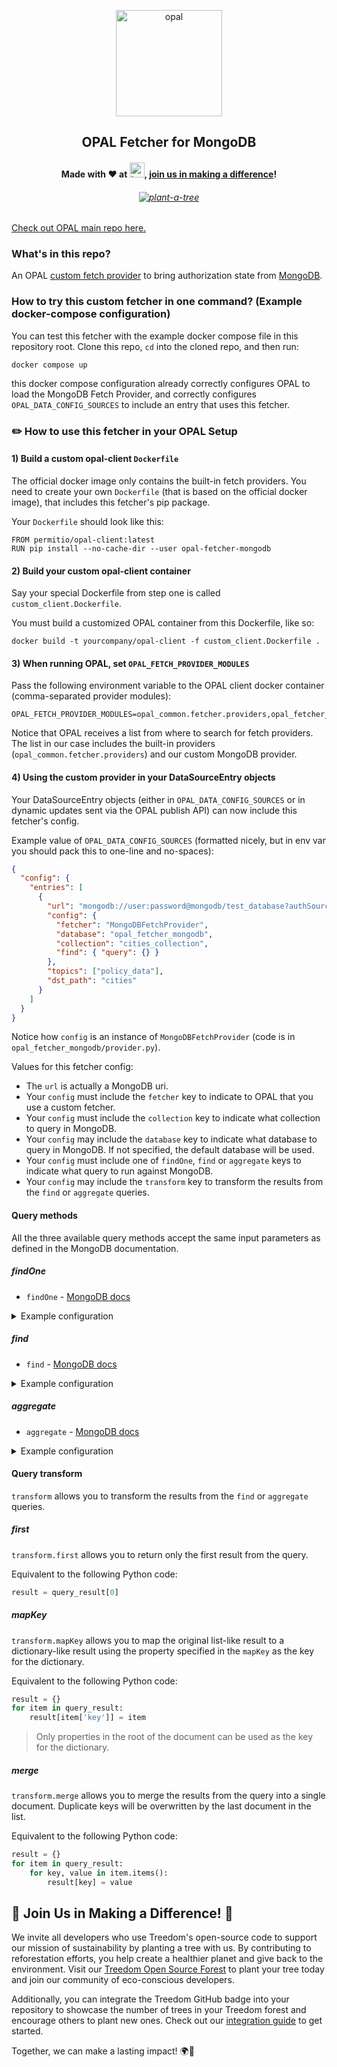 <p  align="center">
 <img src="https://github.com/permitio/opal/assets/4082578/4e21f85f-30ab-43e2-92de-b82f78888c71" height=170 alt="opal" border="0" />
</p>
<h2 align="center">
OPAL Fetcher for MongoDB
</h2>

<h4 align="center">
Made with ❤️ at <a href="https://treedom.net"><img src="https://i.ibb.co/QfYVtP5/Treedom-logo.png" height="24" alt="treedom" border="0" /></a>, <a href="#-join-us-in-making-a-difference-">join us in making a difference</a>!
</h4>

<h6 align="center">
<a href="https://www.treedom.net/it/organization/treedom/event/treedom-open-source"><img src="https://badges.treedom.net/badge/f/treedom-open-source?2" alt="plant-a-tree" border="0" /></a>
</h6>

[Check out OPAL main repo here.](https://github.com/permitio/opal)


### What's in this repo?
An OPAL [custom fetch provider](https://docs.opal.ac/tutorials/write_your_own_fetch_provider) to bring authorization state from [MongoDB](https://www.mongodb.com/).

### How to try this custom fetcher in one command? (Example docker-compose configuration)

You can test this fetcher with the example docker compose file in this repository root. Clone this repo, `cd` into the cloned repo, and then run:
```
docker compose up
```
this docker compose configuration already correctly configures OPAL to load the MongoDB Fetch Provider, and correctly configures `OPAL_DATA_CONFIG_SOURCES` to include an entry that uses this fetcher.

### ✏️ How to use this fetcher in your OPAL Setup

#### 1) Build a custom opal-client `Dockerfile`

The official docker image only contains the built-in fetch providers. You need to create your own `Dockerfile` (that is based on the official docker image), that includes this fetcher's pip package.

Your `Dockerfile` should look like this:
```
FROM permitio/opal-client:latest
RUN pip install --no-cache-dir --user opal-fetcher-mongodb
```

#### 2) Build your custom opal-client container
Say your special Dockerfile from step one is called `custom_client.Dockerfile`.

You must build a customized OPAL container from this Dockerfile, like so:
```
docker build -t yourcompany/opal-client -f custom_client.Dockerfile .
```

#### 3) When running OPAL, set `OPAL_FETCH_PROVIDER_MODULES`
Pass the following environment variable to the OPAL client docker container (comma-separated provider modules):
```
OPAL_FETCH_PROVIDER_MODULES=opal_common.fetcher.providers,opal_fetcher_mongodb.provider
```
Notice that OPAL receives a list from where to search for fetch providers.
The list in our case includes the built-in providers (`opal_common.fetcher.providers`) and our custom MongoDB provider.

#### 4) Using the custom provider in your DataSourceEntry objects

Your DataSourceEntry objects (either in `OPAL_DATA_CONFIG_SOURCES` or in dynamic updates sent via the OPAL publish API) can now include this fetcher's config.

Example value of `OPAL_DATA_CONFIG_SOURCES` (formatted nicely, but in env var you should pack this to one-line and no-spaces):
```json
{
  "config": {
    "entries": [
      {
        "url": "mongodb://user:password@mongodb/test_database?authSource=admin",
        "config": {
          "fetcher": "MongoDBFetchProvider",
          "database": "opal_fetcher_mongodb",
          "collection": "cities_collection",
          "find": { "query": {} }
        },
        "topics": ["policy_data"],
        "dst_path": "cities"
      }
    ]
  }
}
```

Notice how `config` is an instance of `MongoDBFetchProvider` (code is in `opal_fetcher_mongodb/provider.py`).

Values for this fetcher config:
* The `url` is actually a MongoDB uri.
* Your `config` must include the `fetcher` key to indicate to OPAL that you use a custom fetcher.
* Your `config` must include the `collection` key to indicate what collection to query in MongoDB.
* Your `config` may include the `database` key to indicate what database to query in MongoDB. If not specified, the default database will be used.
* Your `config` must include one of `findOne`, `find` or `aggregate` keys to indicate what query to run against MongoDB.
* Your `config` may include the `transform` key to transform the results from the `find` or `aggregate` queries.

#### Query methods
All the three available query methods accept the same input parameters as defined in the MongoDB documentation.

##### findOne

* `findOne` - [MongoDB docs](https://docs.mongodb.com/manual/reference/method/db.collection.findOne/)

<details>
  <summary>Example configuration</summary>

```json
{
  "config": {
    "entries": [
      {
        ...
        "config": {
          ...
          "findOne": {
            "query": {
              ...
            },
            "projection": {
              ...
            },
            "options": {
              ...
            }
          }
        }
      }
    ]
  }
}
```
</details>

##### find

* `find` - [MongoDB docs](https://docs.mongodb.com/manual/reference/method/db.collection.find/)

<details>
  <summary>Example configuration</summary>

```json
{
  "config": {
    "entries": [
      {
        ...
        "config": {
          ...
          "find": {
            "query": {
              ...
            },
            "projection": {
              ...
            },
            "options": {
              ...
            }
          },
          "transform": {
            "first": false,
            "mapKey": "",
            "merge": true
          }
        }
      }
    ]
  }
}
```
</details>

##### aggregate

* `aggregate` - [MongoDB docs](https://docs.mongodb.com/manual/reference/method/db.collection.aggregate/)

<details>
  <summary>Example configuration</summary>

```json
{
  "config": {
    "entries": [
      {
        ...
        "config": {
          ...
          "aggregate": {
            "pipeline": [
              ...
            ],
            "options": {
              ...
            }
          },
          "transform": {
            "first": false,
            "mapKey": ""
          }
        }
      }
    ]
  }
}
```
</details>

#### Query transform
`transform` allows you to transform the results from the `find` or `aggregate` queries.

##### first
`transform.first` allows you to return only the first result from the query.

Equivalent to the following Python code:

```python
result = query_result[0]
```

##### mapKey
`transform.mapKey` allows you to map the original list-like result to a dictionary-like result using the property specified in the `mapKey` as the key for the dictionary.

Equivalent to the following Python code:

```python
result = {}
for item in query_result:
    result[item['key']] = item
```

> Only properties in the root of the document can be used as the key for the dictionary.

##### merge

`transform.merge` allows you to merge the results from the query into a single document. Duplicate keys will be overwritten by the last document in the list.

Equivalent to the following Python code:

```python
result = {}
for item in query_result:
    for key, value in item.items():
        result[key] = value
```

## 🌳 Join Us in Making a Difference! 🌳

We invite all developers who use Treedom's open-source code to support our mission of sustainability by planting a tree with us. By contributing to reforestation efforts, you help create a healthier planet and give back to the environment. Visit our [Treedom Open Source Forest](https://www.treedom.net/en/organization/treedom/event/treedom-open-source) to plant your tree today and join our community of eco-conscious developers.

Additionally, you can integrate the Treedom GitHub badge into your repository to showcase the number of trees in your Treedom forest and encourage others to plant new ones. Check out our [integration guide](https://github.com/treedomtrees/.github/blob/main/profile/README.md) to get started.

Together, we can make a lasting impact! 🌍💚
